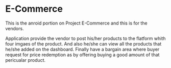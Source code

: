 # E-Commerce

This is the anroid portion on Project E-Commerce and this is for the vendors.

Application provide the vendor to post his/her products to the flatform whith four imgaes of the product.
And also he/she can view all the products that he/she added on the dashboard.
Finally have a bargain area where buyer request for price redemption as by offering buying a good amount of that pericualar product.
